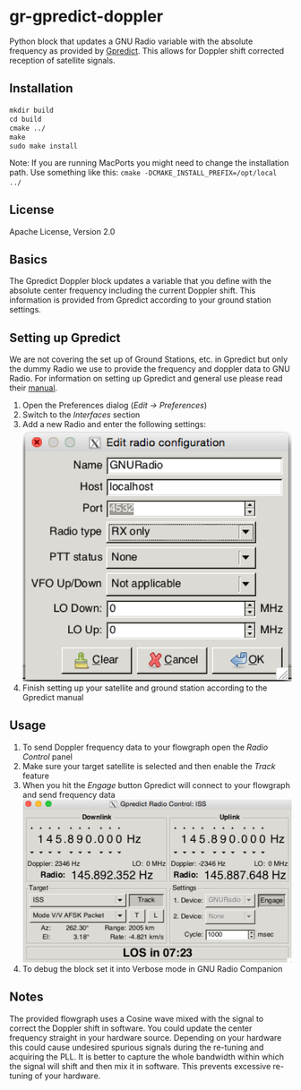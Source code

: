 gr-gpredict-doppler
===================
Python block that updates a GNU Radio variable with the absolute frequency
as provided by [Gpredict](http://gpredict.oz9aec.net). This allows for Doppler shift corrected reception
of satellite signals.


Installation
------------

	mkdir build
	cd build
	cmake ../
	make
	sudo make install

Note: If you are running MacPorts you might need to change the installation
path. Use something like this: `cmake -DCMAKE_INSTALL_PREFIX=/opt/local ../`


License
-------
Apache License, Version 2.0


Basics
------
The Gpredict Doppler block updates a variable that you define with the absolute
center frequency including the current Doppler shift. This information is provided
from Gpredict according to your ground station settings.


Setting up Gpredict
-------------------
We are not covering the set up of Ground Stations, etc. in Gpredict but only the
dummy Radio we use to provide the frequency and doppler data to GNU Radio.
For information on setting up Gpredict and general use please read their [manual](http://gpredict.oz9aec.net/documents.php).

1. Open the Preferences dialog (_Edit -> Preferences_)
2. Switch to the _Interfaces_ section
3. Add a new Radio and enter the following settings:
   ![](docs/edit_radio_config.png)
4. Finish setting up your satellite and ground station according to the Gpredict manual


Usage
-----
1. To send Doppler frequency data to your flowgraph open the _Radio Control_ panel
2. Make sure your target satellite is selected and then enable the _Track_ feature
3. When you hit the _Engage_ button Gpredict will connect to your flowgraph and send frequency data
   ![](docs/radio_control.png)
4. To debug the block set it into Verbose mode in GNU Radio Companion


Notes
-----
The provided flowgraph uses a Cosine wave mixed with the signal to correct the Doppler shift in software.
You could update the center frequency straight in your hardware source. Depending on your hardware this
could cause undesired spurious signals during the re-tuning and acquiring the PLL. It is better to capture
the whole bandwidth within which the signal will shift and then mix it in software. This prevents excessive
re-tuning of your hardware.

